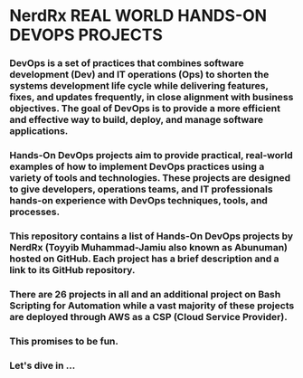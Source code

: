 # NerdRx REAL WORLD HANDS-ON DEVOPS PROJECTS

### DevOps is a set of practices that combines software development (Dev) and IT operations (Ops) to shorten the systems development life cycle while delivering features, fixes, and updates frequently, in close alignment with business objectives. The goal of DevOps is to provide a more efficient and effective way to build, deploy, and manage software applications.

### Hands-On DevOps projects aim to provide practical, real-world examples of how to implement DevOps practices using a variety of tools and technologies. These projects are designed to give developers, operations teams, and IT professionals hands-on experience with DevOps techniques, tools, and processes.

### This repository contains a list of Hands-On DevOps projects by NerdRx (Toyyib Muhammad-Jamiu also known as Abunuman) hosted on GitHub. Each project has a brief description and a link to its GitHub repository.
### There are 26 projects in all and an additional project on Bash Scripting for Automation while a vast majority of these projects are deployed through AWS as a CSP (Cloud Service Provider).
### This promises to be fun.
### Let's dive in ...